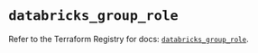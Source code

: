 # `databricks_group_role`

Refer to the Terraform Registry for docs: [`databricks_group_role`](https://registry.terraform.io/providers/databricks/databricks/1.81.1/docs/resources/group_role).
